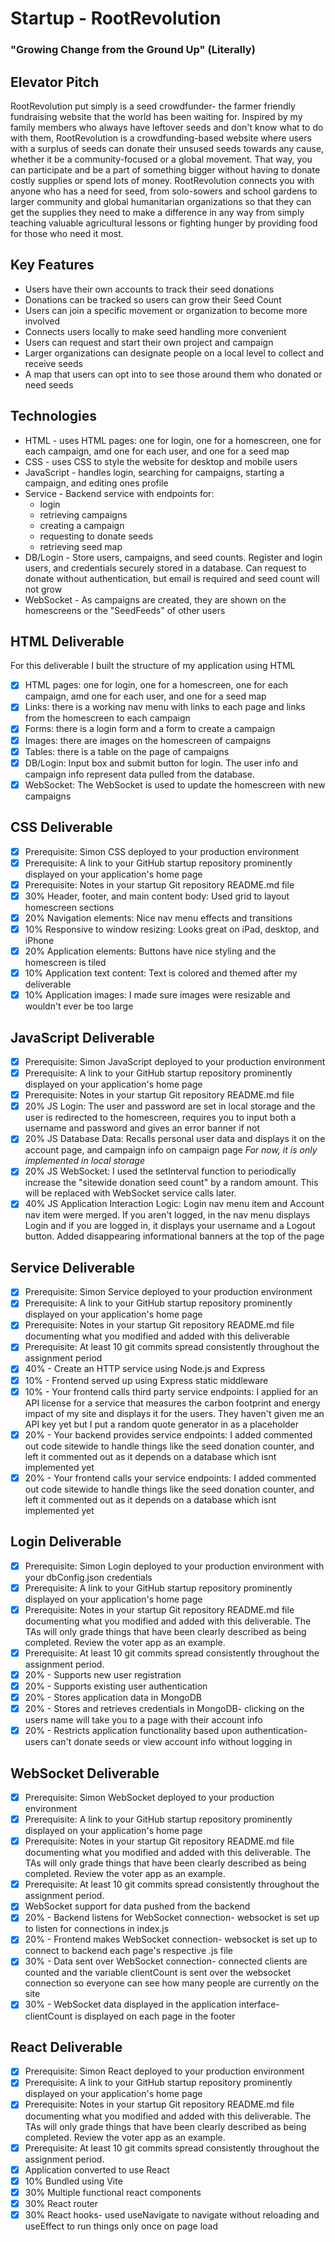 # Startup - RootRevolution
### "Growing Change from the Ground Up" (Literally)
## Elevator Pitch
RootRevolution put simply is a seed crowdfunder- the farmer friendly fundraising website that the world has been waiting for. Inspired by my family members who always have leftover seeds and don't know what to do with them, RootRevolution is a crowdfunding-based website where users with a surplus of seeds can donate their unsused seeds towards any cause, whether it be a community-focused or a global movement. That way, you can participate and be a part of something bigger without having to donate costly supplies or spend lots of money. RootRevolution connects you with anyone who has a need for seed, from solo-sowers and school gardens to larger community and global humanitarian organizations so that they can get the supplies they need to make a difference in any way from simply teaching valuable agricultural lessons or fighting hunger by providing food for those who need it most.

## Key Features
- Users have their own accounts to track their seed donations
- Donations can be tracked so users can grow their Seed Count
- Users can join a specific movement or organization to become more involved
- Connects users locally to make seed handling more convenient
- Users can request and start their own project and campaign
- Larger organizations can designate people on a local level to collect and receive seeds
- A map that users can opt into to see those around them who donated or need seeds

## Technologies
- HTML - uses HTML pages: one for login, one for a homescreen, one for each campaign, amd one for each user, and one for a seed map
- CSS - uses CSS to style the website for desktop and mobile users
- JavaScript - handles login, searching for campaigns, starting a campaign, and editing ones profile
- Service - Backend service with endpoints for:
  - login
  - retrieving campaigns
  - creating a campaign
  - requesting to donate seeds
  - retrieving seed map
- DB/Login - Store users, campaigns, and seed counts. Register and login users, and credentials securely stored in a database. Can request to donate without authentication, but email is required and seed count will not grow
- WebSocket - As campaigns are created, they are shown on the homescreens or the "SeedFeeds" of other users
  
## HTML Deliverable
For this deliverable I built the structure of my application using HTML
- [x] HTML pages: one for login, one for a homescreen, one for each campaign, amd one for each user, and one for a seed map
- [x] Links: there is a working nav menu with links to each page and links from the homescreen to each campaign
- [x] Forms: there is a login form and a form to create a campaign
- [x] Images: there are images on the homescreen of campaigns
- [x] Tables: there is a table on the page of campaigns
- [x] DB/Login: Input box and submit button for login. The user info and campaign info represent data pulled from the database.
- [x] WebSocket: The WebSocket is used to update the homescreen with new campaigns

## CSS Deliverable

- [x] Prerequisite: Simon CSS deployed to your production environment
- [x] Prerequisite: A link to your GitHub startup repository prominently displayed on your application's home page
- [x] Prerequisite: Notes in your startup Git repository README.md file
- [x] 30% Header, footer, and main content body: Used grid to layout homescreen sections
- [x] 20% Navigation elements: Nice nav menu effects and transitions
- [x] 10% Responsive to window resizing: Looks great on iPad, desktop, and iPhone
- [x] 20% Application elements: Buttons have nice styling and the homescreen is tiled
- [x] 10% Application text content: Text is colored and themed after my deliverable
- [x] 10% Application images: I made sure images were resizable and wouldn't ever be too large

## JavaScript Deliverable
- [x] Prerequisite: Simon JavaScript deployed to your production environment
- [x] Prerequisite: A link to your GitHub startup repository prominently displayed on your application's home page
- [x] Prerequisite: Notes in your startup Git repository README.md file
- [x] 20% JS Login: The user and password are set in local storage and the user is redirected to the homescreen, requires you to input both a username and password and gives an error banner if not
- [X] 20% JS Database Data: Recalls personal user data and displays it on the account page, and campaign info on campaign page *For now, it is only implemented in local storage*
- [X] 20% JS WebSocket: I used the setInterval function to periodically increase the "sitewide donation seed count" by a random amount. This will be replaced with WebSocket service calls later.
- [X] 40% JS Application Interaction Logic: Login nav menu item and Account nav item were merged. If you aren't logged, in the nav menu displays Login and if you are logged in, it displays your username and a Logout button. Added disappearing informational banners at the top of the page

## Service Deliverable
- [X] Prerequisite: Simon Service deployed to your production environment
- [X] Prerequisite: A link to your GitHub startup repository prominently displayed on your application's home page
- [X] Prerequisite: Notes in your startup Git repository README.md file documenting what you modified and added with this deliverable
- [X] Prerequisite: At least 10 git commits spread consistently throughout the assignment period
- [X] 40% - Create an HTTP service using Node.js and Express
- [X] 10% - Frontend served up using Express static middleware
- [X] 10% - Your frontend calls third party service endpoints: I applied for an API license for a service that measures the carbon footprint and energy impact of my site and displays it for the users. They haven't given me an API key yet but I put a random quote generator in as a placeholder
- [X] 20% - Your backend provides service endpoints: I added commented out code sitewide to handle things like the seed donation counter, and left it commented out as it depends on a database which isnt implemented yet
- [X] 20% - Your frontend calls your service endpoints: I added commented out code sitewide to handle things like the seed donation counter, and left it commented out as it depends on a database which isnt implemented yet

## Login Deliverable
- [X] Prerequisite: Simon Login deployed to your production environment with your dbConfig.json credentials
- [X] Prerequisite: A link to your GitHub startup repository prominently displayed on your application's home page
- [X] Prerequisite: Notes in your startup Git repository README.md file documenting what you modified and added with this deliverable. The TAs will only grade things that have been clearly described as being completed. Review the voter app as an example.
- [X] Prerequisite: At least 10 git commits spread consistently throughout the assignment period.
- [X] 20% - Supports new user registration
- [X] 20% - Supports existing user authentication
- [X] 20% - Stores application data in MongoDB
- [X] 20% - Stores and retrieves credentials in MongoDB- clicking on the users name will take you to a page with their account info
- [X] 20% - Restricts application functionality based upon authentication- users can't donate seeds or view account info without logging in

## WebSocket Deliverable
- [X] Prerequisite: Simon WebSocket deployed to your production environment
- [X] Prerequisite: A link to your GitHub startup repository prominently displayed on your application's home page
- [X] Prerequisite: Notes in your startup Git repository README.md file documenting what you modified and added with this deliverable. The TAs will only grade things that have been clearly described as being completed. Review the voter app as an example.
- [X] Prerequisite: At least 10 git commits spread consistently throughout the assignment period.
- [X] WebSocket support for data pushed from the backend
- [X] 20% - Backend listens for WebSocket connection- websocket is set up to listen for connections in index.js
- [X] 20% - Frontend makes WebSocket connection- websocket is set up to connect to backend each page's respective .js file
- [X] 30% - Data sent over WebSocket connection- connected clients are counted and the variable clientCount is sent over the websocket connection so everyone can see how many people are currently on the site
- [X] 30% - WebSocket data displayed in the application interface- clientCount is displayed on each page in the footer

## React Deliverable
- [X] Prerequisite: Simon React deployed to your production environment
- [X] Prerequisite: A link to your GitHub startup repository prominently displayed on your application's home page
- [X] Prerequisite: Notes in your startup Git repository README.md file documenting what you modified and added with this deliverable. The TAs will only grade things that have been clearly described as being completed. Review the voter app as an example.
- [X] Prerequisite: At least 10 git commits spread consistently throughout the assignment period.
- [X] Application converted to use React
- [X] 10% Bundled using Vite
- [X] 30% Multiple functional react components
- [X] 30% React router
- [X] 30% React hooks- used useNavigate to navigate without reloading and useEffect to run things only once on page load

